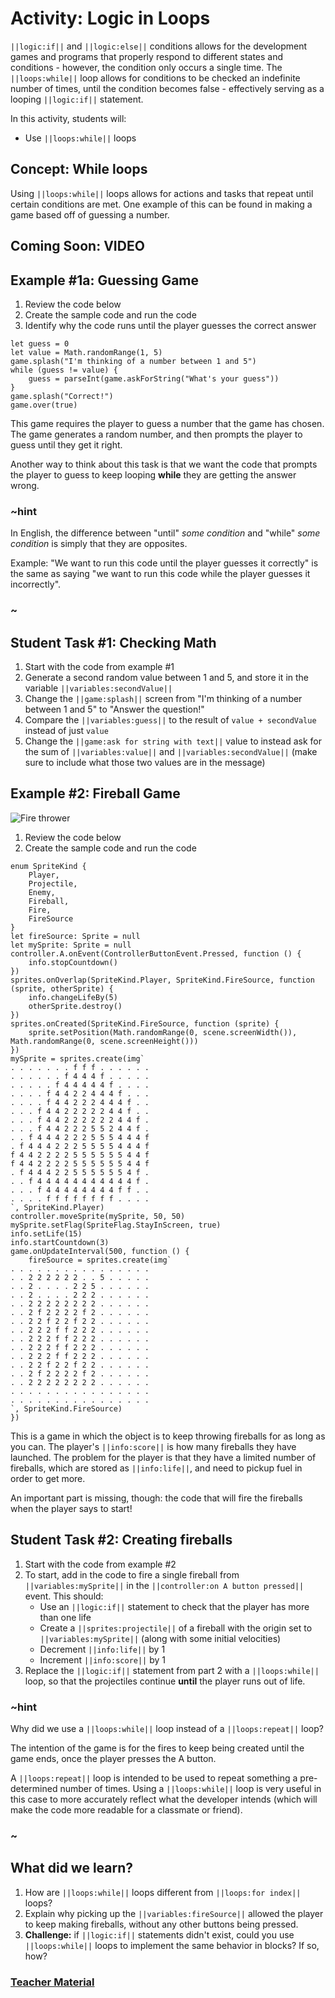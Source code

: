 # Activity: Logic in Loops

``||logic:if||`` and ``||logic:else||`` conditions allows for the development games and programs that properly respond to different states and conditions - however, the condition only occurs a single time. The ``||loops:while||`` loop allows for conditions to be checked an indefinite number of times, until the condition becomes false - effectively serving as a looping ``||logic:if||`` statement.

In this activity, students will: 
* Use ``||loops:while||`` loops

## Concept: While loops

Using ``||loops:while||`` loops allows for actions and tasks that repeat until certain conditions are met. One example of this can be found in making a game based off of guessing a number.

## Coming Soon: VIDEO

## Example #1a: Guessing Game

1. Review the code below
2. Create the sample code and run the code
3. Identify why the code runs until the player guesses the correct answer

```blocks
let guess = 0
let value = Math.randomRange(1, 5)
game.splash("I'm thinking of a number between 1 and 5")
while (guess != value) {
    guess = parseInt(game.askForString("What's your guess"))
}
game.splash("Correct!")
game.over(true)
```

This game requires the player to guess a number that the game has chosen. The game generates a random number, and then prompts the player to guess until they get it right. 

Another way to think about this task is that we want the code that prompts the player to guess to keep looping **while** they are getting the answer wrong. 

### ~hint

In English, the difference between "until" *some condition* and "while" *some condition* is simply that they are opposites.

Example: "We want to run this code until the player guesses it correctly" is the same as saying "we want to run this code while the player guesses it incorrectly".

### ~

## Student Task #1: Checking Math

1. Start with the code from example #1
2. Generate a second random value between 1 and 5, and store it in the variable ``||variables:secondValue||``
3. Change the ``||game:splash||`` screen from "I'm thinking of a number between 1 and 5" to "Answer the question!"
4. Compare the ``||variables:guess||`` to the result of `value + secondValue` instead of just `value`
5. Change the ``||game:ask for string with text||`` value to instead ask for the sum of ``||variables:value||`` and ``||variables:secondValue||`` (make sure to include what those two values are in the message)

## Example #2: Fireball Game

![Fire thrower](/static/courses/csintro2/logic/fire-shooter.gif)

1. Review the code below
2. Create the sample code and run the code

```blocks
enum SpriteKind {
    Player,
    Projectile,
    Enemy,
    Fireball,
    Fire,
    FireSource
}
let fireSource: Sprite = null
let mySprite: Sprite = null
controller.A.onEvent(ControllerButtonEvent.Pressed, function () {
    info.stopCountdown()
})
sprites.onOverlap(SpriteKind.Player, SpriteKind.FireSource, function (sprite, otherSprite) {
    info.changeLifeBy(5)
    otherSprite.destroy()
})
sprites.onCreated(SpriteKind.FireSource, function (sprite) {
    sprite.setPosition(Math.randomRange(0, scene.screenWidth()), Math.randomRange(0, scene.screenHeight()))
})
mySprite = sprites.create(img`
. . . . . . . f f f . . . . . . 
. . . . . . f 4 4 4 f . . . . . 
. . . . . f 4 4 4 4 4 f . . . . 
. . . . f 4 4 2 2 4 4 4 f . . . 
. . . . f 4 4 2 2 2 4 4 4 f . . 
. . . f 4 4 2 2 2 2 2 4 4 f . . 
. . . f 4 4 2 2 2 2 2 2 4 4 f . 
. . . f 4 4 2 2 2 5 5 2 4 4 f . 
. . f 4 4 4 2 2 2 5 5 5 4 4 4 f 
. f 4 4 4 2 2 2 5 5 5 5 4 4 4 f 
f 4 4 2 2 2 2 5 5 5 5 5 5 4 4 f 
f 4 4 2 2 2 2 5 5 5 5 5 5 4 4 f 
. f 4 4 4 2 2 5 5 5 5 5 5 4 f . 
. . f 4 4 4 4 4 4 4 4 4 4 4 f . 
. . . f 4 4 4 4 4 4 4 4 f f . . 
. . . . f f f f f f f f . . . . 
`, SpriteKind.Player)
controller.moveSprite(mySprite, 50, 50)
mySprite.setFlag(SpriteFlag.StayInScreen, true)
info.setLife(15)
info.startCountdown(3)
game.onUpdateInterval(500, function () {
    fireSource = sprites.create(img`
. . . . . . . . . . . . . . . . 
. . 2 2 2 2 2 2 . . 5 . . . . . 
. . 2 . . . . 2 2 5 . . . . . . 
. . 2 . . . . 2 2 2 . . . . . . 
. . 2 2 2 2 2 2 2 2 . . . . . . 
. . 2 f 2 2 2 2 f 2 . . . . . . 
. . 2 2 f 2 2 f 2 2 . . . . . . 
. . 2 2 2 f f 2 2 2 . . . . . . 
. . 2 2 2 f f 2 2 2 . . . . . . 
. . 2 2 2 f f 2 2 2 . . . . . . 
. . 2 2 2 f f 2 2 2 . . . . . . 
. . 2 2 f 2 2 f 2 2 . . . . . . 
. . 2 f 2 2 2 2 f 2 . . . . . . 
. . 2 2 2 2 2 2 2 2 . . . . . . 
. . . . . . . . . . . . . . . . 
. . . . . . . . . . . . . . . . 
`, SpriteKind.FireSource)
})
```

This is a game in which the object is to keep throwing fireballs for as long as you can. The player's ``||info:score||`` is how many fireballs they have launched. The problem for the player is that they have a limited number of fireballs, which are stored as ``||info:life||``, and need to pickup fuel in order to get more. 

An important part is missing, though: the code that will fire the fireballs when the player says to start!

## Student Task #2: Creating fireballs

1. Start with the code from example #2
2. To start, add in the code to fire a single fireball from ``||variables:mySprite||`` in the ``||controller:on A button pressed||`` event. This should:
    * Use an ``||logic:if||`` statement to check that the player has more than one life
    * Create a ``||sprites:projectile||`` of a fireball with the origin set to ``||variables:mySprite||`` (along with some initial velocities)
    * Decrement ``||info:life||`` by 1
    * Increment ``||info:score||`` by 1
3. Replace the ``||logic:if||`` statement from part 2 with a ``||loops:while||`` loop, so that the projectiles continue **until** the player runs out of life.

### ~hint

Why did we use a ``||loops:while||`` loop instead of a ``||loops:repeat||`` loop?

The intention of the game is for the fires to keep being created until the game ends, once the player presses the A button.

A ``||loops:repeat||`` loop is intended to be used to repeat something a pre-determined number of times. Using a ``||loops:while||`` loop is very useful in this case to more accurately reflect what the developer intends (which will make the code more readable for a classmate or friend).

### ~

## What did we learn?

1. How are ``||loops:while||`` loops different from ``||loops:for index||`` loops?
2. Explain why picking up the ``||variables:fireSource||`` allowed the player to keep making fireballs, without any other buttons being pressed.
3. **Challenge:** if ``||logic:if||`` statements didn't exist, could you use ``||loops:while||`` loops to implement the same behavior in blocks? If so, how?

### [Teacher Material](/courses/csintro2/about/teachers)
